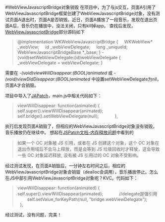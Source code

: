 #WebViewJavascriptBridge对象销毁
在项目中，为了与js交互，页面A引用了WebViewJavascriptBridge框架创建了WebViewJavascriptBridge对象，没有测试页面A退出时，页面A是否销毁。近日，页面A播放了一段音乐，发现在退出页面A后，音乐仍在播放中，没法关闭，只有kill掉app。
查找后发现，[WebViewJavascriptBridge](https://github.com/marcuswestin/WebViewJavascriptBridge)部分源码如下
>  @implementation WKWebViewJavascriptBridge {
    WKWebView* _webView;
    id<WKNavigationDelegate> _webViewDelegate;
    long _uniqueId;
    WebViewJavascriptBridgeBase *_base;
}
\- (void)setWebViewDelegate:(id<WKNavigationDelegate>)webViewDelegate {
    _webViewDelegate = webViewDelegate;
}

需要在  *-(void)viewWillDisappear:(BOOL)animated* 或 *- (void)viewDidDisappear:(BOOL)animated* 中设置setWebViewDelegate为nil，页面A才会销毁。

项目中导入了[JAPatch](https://github.com/bang590/JSPatch)，main.js中相关代码如下：
> viewWillDisappear: function(animated) {
            self.super().viewWillDisappear(animated);
           self.bridge().setWebViewDelegate(null);
            },

执行后发现页面A销毁了，但相应的WebViewJavascriptBridge对象没有销毁，音乐播放仍在继续中。 想起在[JSPatch文档-内存释放问题](https://github.com/bang590/JSPatch/wiki/JSPatch-%E5%B8%B8%E8%A7%81%E9%97%AE%E9%A2%98#%E5%86%85%E5%AD%98%E9%87%8A%E6%94%BE%E9%97%AE%E9%A2%98)中看到的
> 如果一个 OC 对象被 JS 引用，或者在 JS 创建这个对象，这个 OC 对象在退出作用域后不会马上释放，而是会等到 JS 垃圾回收时才释放，这会导致一些 OC 对象延迟释放,
没有被 JS 引用过的 OC 对象不受影响。

经过测试发现，在页面A销毁后，一分钟左右时间之后，相应的WebViewJavascriptBridge对象会销毁（dealloc会调用），音乐播放停止。怎么在JS中部引用WebViewJavascriptBridge对象呢？KVC。代码如下：
>  viewWillDisappear: function(animated) {
            self.super().viewWillDisappear(animated);
            //delegate是强引用
           self.setValue_forKeyPath(null, "bridge.webViewDelegate");
            },

经过测试，没有问题，完美！
